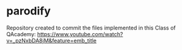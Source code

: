 # parodify

Repository created to commit the files implemented in this Class of QAcademy:
https://www.youtube.com/watch?v=_pzNxbDA8jM&feature=emb_title
